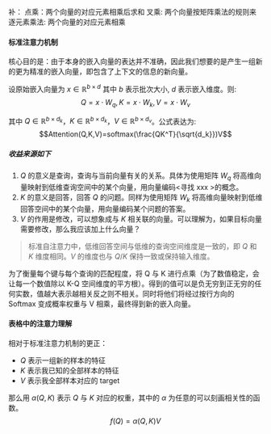 补：
点乘：两个向量的对应元素相乘后求和
叉乘: 两个向量按矩阵乘法的规则来
逐元素乘法: 两个向量的对应元素相乘

#### 标准注意力机制

核心目的是：由于本身的嵌入向量的表达并不准确，因此我们想要的是产生一组新的更为精准的嵌入向量，即包含了上下文的信息的新向量。

设原始嵌入向量为 $x\in \mathbb{R}^{b \times d}$ 其中 $b$ 表示批次大小, $d$ 表示嵌入维度。则: $$Q=x\cdot W_q,K=x\cdot W_k,V=x\cdot W_v$$

其中 $Q\in \mathbb{R}^{b \times d_k}$，$K\in \mathbb{R}^{b \times d_k}$，$V\in \mathbb{R}^{b \times d_v}$。公式表达为:$$Attention(Q,K,V)=softmax(\frac{QK^T}{\sqrt{d_k}})V$$

##### 收益来源如下

1. $Q$ 的意义是查询，查询与当前向量有关的关系。具体为使用矩阵 $W_q$ 将高维向量映射到低维查询空间中的某个向量，用向量编码<寻找 xxx >的概念。
2. $K$ 的意义是回答，回答 $Q$ 的问题。同样为使用矩阵 $W_k$ 将高维向量映射到低维回答空间中的某个向量，用向量编码某个问题的答案。
3. $V$ 的作用是修改，可以想象成与 $K$ 相关联的向量。可以理解为，如果目标向量需要修改，那么我应该加上什么向量？

> 标准自注意力中，低维回答空间与低维的查询空间维度是一致的，即 $Q$ 和 $K$ 维度相同。$V$ 的维度也与 $Q/K$ 保持一致或保持输入维度。

为了衡量每个键与每个查询的匹配程度，将 Q 与 K 进行点乘（为了数值稳定，会让每一个数值除以 K-Q 空间维度的平方根）。得到的值可以是负无穷到正无穷的任何实数，值越大表示越相关反之则不相关。同时将他们将经过按行方向的 Softmax 变成概率权重与 V 相乘，最终得到新的嵌入向量。

#### 表格中的注意力理解

相对于标准注意力机制的更正：

- $Q$ 表示一组新的样本的特征
- $K$ 表示我已知的全部样本的特征
- $V$ 表示我全部样本对应的 target

那么用 $\alpha(Q,K)$ 表示 $Q$ 与 $K$ 对应的权重，其中的 $\alpha$ 为任意的可以刻画相关性的函数。$$f(Q)=\alpha(Q,K)V$$
